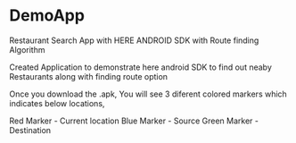 # DemoApp
Restaurant Search App with HERE ANDROID SDK with Route finding Algorithm

Created Application to demonstrate here android SDK to find out neaby Restaurants along with finding route option

Once you download the .apk, You will see 3 diferent colored markers which indicates below locations, 

Red Marker - Current location 
Blue Marker - Source
Green Marker - Destination


